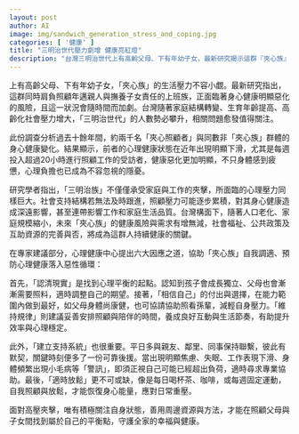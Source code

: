 ```yaml
---
layout: post
author: AI
image: img/sandwich_generation_stress_and_coping.jpg
categories: [ '健康' ]
title: "三明治世代壓力劇增 健康亮紅燈"
description: "台灣三明治世代上有高齡父母、下有年幼子女，最新研究揭示這群『夾心族』因雙重照護責任，身心健康每況愈下。長期投入照顧工時者，心理負擔更是明顯。專家呼籲認清現實、相信自我、培養規律、建立支持系統、注意警訊並適時放鬆，才能維持心理平衡，守護全家幸福。隨著家庭結構轉變與人口老化，相關社會政策與資源健全成為三明治族健康關鍵。"
---
```

上有高齡父母、下有年幼子女，「夾心族」的生活壓力不容小覷。最新研究指出，這群同時肩負照顧年邁親人與撫養子女責任的上班族，正面臨著身心健康明顯惡化的風險，且這一狀況會隨時間而加劇。台灣隨著家庭結構轉變、生育年齡提高、高齡化社會壓力增大，「三明治世代」的人數勢必攀升，相關問題愈發值得關注。

此份調查分析過去十餘年間，約兩千名「夾心照顧者」與同數非「夾心族」群體的身心健康變化。結果顯示，前者的心理健康狀態在近年出現明顯下滑，尤其是每週投入超過20小時進行照顧工作的受訪者，健康惡化更加明顯，不只身體感到疲憊，心理負擔也已成為不容忽視的隱憂。

研究學者指出，「三明治族」不僅僅承受家庭與工作的夾擊，所面臨的心理壓力同樣巨大。社會支持結構若無法及時跟進，照顧壓力可能逐步累積，對其身心健康造成深遠影響，甚至連帶影響工作和家庭生活品質。台灣構面下，隨著人口老化、家庭規模縮小，未來「夾心族」的健康風險與需求有增無減，社會福祉、公共政策及互助資源的完善與否，將成為這群人持續健康的關鍵。

在專家建議部分，心理健康中心提出六大因應之道，協助「夾心族」自我調適、預防心理健康落入惡性循環：

首先，「認清現實」是找到心理平衡的起點。認知到孩子會成長獨立、父母也會漸漸需要照料，適時調整自己的期望。接著，「相信自己」的付出與選擇，在能力範圍內做到最好，如父母身體尚康健，也可協請協助照看孫輩，減輕自身壓力。「維持規律」則建議妥善安排照顧與陪伴的時間，養成良好互動與生活節奏，有助提升效率與心理穩定。

此外，「建立支持系統」也很重要。平日多與親友、鄰里、同事保持聯繫，彼此有默契，關鍵時刻便多了一份可靠後援。當出現明顯焦慮、失眠、工作表現下滑、身體頻繁出現小毛病等「警訊」，即須正視自己可能已經超出負荷，適時尋求專業協助。最後，「適時放鬆」更不可或缺，像是每日喝杯茶、咖啡，或每週固定運動，自我照顧與放鬆，才能恢復身心能量，應對日常重壓。

面對高壓夾擊，唯有積極關注自身狀態，善用周邊資源與方法，才能在照顧父母與子女間找到屬於自己的平衡點，守護全家的幸福與健康。